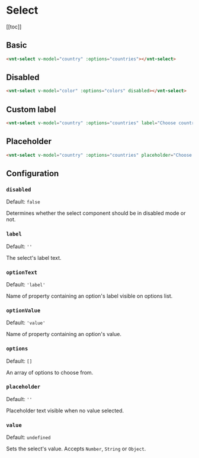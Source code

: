 # Select

[[toc]]

## Basic

<select-basic />

```html
<vnt-select v-model="country" :options="countries"></vnt-select>
```

## Disabled

<select-disabled />

```html
<vnt-select v-model="color" :options="colors" disabled></vnt-select>
```

## Custom label

<select-label />

```html
<vnt-select v-model="country" :options="countries" label="Choose country"></vnt-select>
```

## Placeholder

<select-placeholder />

```html
<vnt-select v-model="country" :options="countries" placeholder="Choose country"></vnt-select>
```

## Configuration

### `disabled`

Default: `false`

Determines whether the select component should be in disabled mode or not.

### `label`

Default: `''`

The select's label text.

### `optionText`

Default: `'label'`

Name of property containing an option's label visible on options list.

### `optionValue`

Default: `'value'`

Name of property containing an option's value.

### `options`

Default: `[]`

An array of options to choose from.

### `placeholder`

Default: `''`

Placeholder text visible when no value selected.

### `value`

Default: `undefined`

Sets the select's value. Accepts `Number`, `String` or `Object`.
